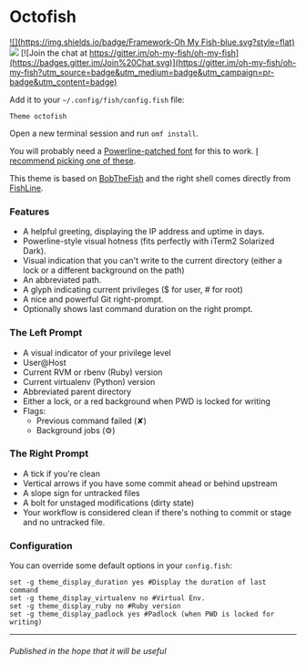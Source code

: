 # Octofish
[![](https://img.shields.io/badge/Framework-Oh My Fish-blue.svg?style=flat)](https://github.com/oh-my-fish/oh-my-fish) ![](https://img.shields.io/cocoapods/l/AFNetworking.svg) [![Join the chat at https://gitter.im/oh-my-fish/oh-my-fish](https://badges.gitter.im/Join%20Chat.svg)](https://gitter.im/oh-my-fish/oh-my-fish?utm_source=badge&utm_medium=badge&utm_campaign=pr-badge&utm_content=badge)

Add it to your `~/.config/fish/config.fish` file:

    Theme octofish

Open a new terminal session and run `omf install`.

You will probably need a [Powerline-patched font][patching] for this to work.
[I recommend picking one of these][fonts].

This theme is based on [BobTheFish](https://github.com/oh-my-fish/theme-bobthefish) and the right shell comes directly from [FishLine](https://github.com/0rax/fishline).

### Features

 * A helpful greeting, displaying the IP address and uptime in days.
 * Powerline-style visual hotness (fits perfectly with iTerm2 Solarized Dark).
 * Visual indication that you can't write to the current directory (either a lock or a different background on the path)
 * An abbreviated path.
 * A glyph indicating current privileges ($ for user, *#* for root)
 * A nice and powerful Git right-prompt.
 * Optionally shows last command duration on the right prompt.


### The Left Prompt

 * A visual indicator of your privilege level
 * User@Host
 * Current RVM or rbenv (Ruby) version
 * Current virtualenv (Python) version
 * Abbreviated parent directory
 * Either a lock, or a red background when PWD is locked for writing
 * Flags:
     * Previous command failed (✘)
     * Background jobs (⚙)

### The Right Prompt

 * A tick if you're clean
 * Vertical arrows if you have some commit ahead or behind upstream
 * A slope sign for untracked files
 * A bolt for unstaged modifications (dirty state)
 * Your workflow is considered clean if there's nothing to commit or stage and no untracked file.

### Configuration

You can override some default options in your `config.fish`:

    set -g theme_display_duration yes #Display the duration of last command
    set -g theme_display_virtualenv no #Virtual Env.
    set -g theme_display_ruby no #Ruby version
    set -g theme_display_padlock yes #Padlock (when PWD is locked for writing)

--------
###### Published in the hope that it will be useful

[patching]:   https://powerline.readthedocs.org/en/latest/fontpatching.html
[fonts]:      https://github.com/Lokaltog/powerline-fonts
